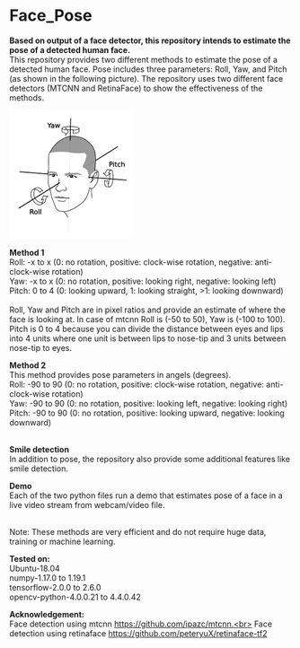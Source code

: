 # Face_Pose
<b>Based on output of a face detector, this repository intends to estimate the pose of a detected human face.</b><br>
This repository provides two different methods to estimate the pose of a detected human face. Pose includes three parameters: Roll, Yaw, and Pitch (as shown in the following picture). The repository uses two different face detectors (MTCNN and RetinaFace) to show the effectiveness of the methods.<br>

![Alt text](./pose_demo.png?raw=true "Title")

<b>Method 1</b><br>
Roll: -x to x (0: no rotation, positive: clock-wise rotation, negative: anti-clock-wise rotation)<br>
Yaw:  -x to x (0: no rotation, positive: looking right, negative: looking left)<br>
Pitch: 0 to 4 (0: looking upward, 1: looking straight, >1: looking downward)<br><br>
Roll, Yaw and Pitch are in pixel ratios and provide an estimate of where the face is looking at. In case of mtcnn Roll is (-50 to 50), Yaw is (-100 to 100). Pitch is 0 to 4 because you can divide the distance between eyes and lips into 4 units where one unit is between lips to nose-tip and 3 units between nose-tip to eyes.<br>

<b>Method 2</b><br>
This method provides pose parameters in angels (degrees).<br>
Roll: -90 to 90 (0: no rotation, positive: clock-wise rotation, negative: anti-clock-wise rotation)<br>
Yaw:  -90 to 90 (0: no rotation, positive: looking left, negative: looking right)<br>
Pitch: -90 to 90 (0: no rotation, positive: looking upward, negative: looking downward)<br><br>

<b>Smile detection</b><br>
In addition to pose, the repository also provide some additional features like smile detection.

<b>Demo</b><br>
Each of the two python files run a demo that estimates pose of a face in a live video stream from webcam/video file.<br><br>

Note: These methods are very efficient and do not require huge data, training or machine learning.

<b>Tested on:</b><br>
Ubuntu-18.04<br>
numpy-1.17.0 to 1.19.1<br>
tensorflow-2.0.0 to 2.6.0<br>
opencv-python-4.0.0.21 to 4.4.0.42<br>

<b>Acknowledgement:</b><br>
Face detection using mtcnn https://github.com/ipazc/mtcnn.<br>
Face detection using retinaface https://github.com/peteryuX/retinaface-tf2

